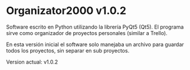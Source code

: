 # Organizator2000 v1.0.2
Software escrito en Python utilizando la librería PyQt5 (Qt5).
El programa sirve como organizador de proyectos personales (similar a Trello).

En esta versión inicial el software solo manejaba un archivo para guardar todos los proyectos, sin separar en sub proyectos.

Version actual: v1.0.2